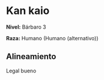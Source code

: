 # Kan kaio

**Nivel:** Bárbaro 3

**Raza:** Humano (Humano (alternativo))

## Alineamiento
Legal bueno

